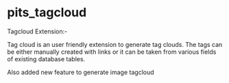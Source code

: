 # pits_tagcloud
Tagcloud Extension:-

Tag cloud is an user friendly extension to generate tag clouds. The tags can be either manually created with links or it can be taken from various fields of existing database tables.

Also added new feature to generate image tagcloud